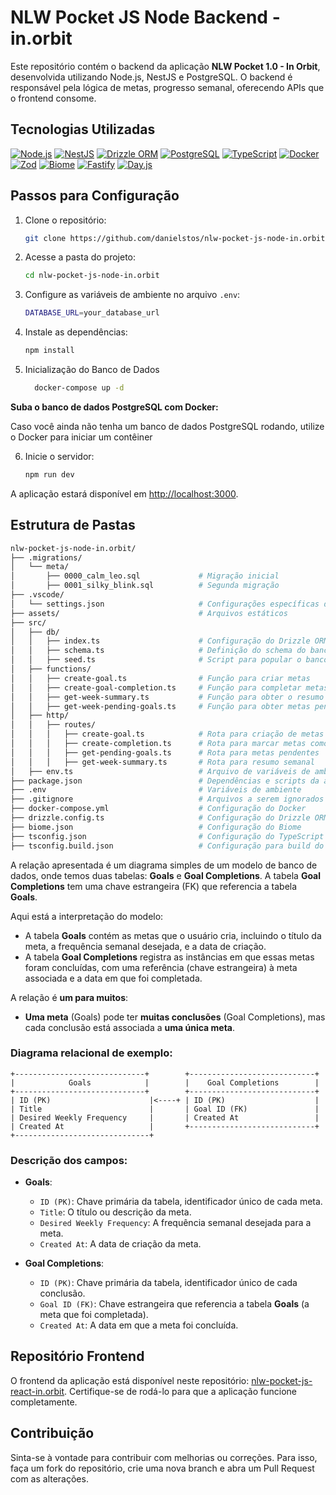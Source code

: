 # NLW Pocket JS Node Backend - in.orbit


Este repositório contém o backend da aplicação **NLW Pocket 1.0 - In Orbit**, desenvolvida utilizando Node.js, NestJS e PostgreSQL. O backend é responsável pela lógica de metas, progresso semanal, oferecendo APIs que o frontend consome.




## Tecnologias Utilizadas


[![Node.js](https://img.shields.io/badge/Node.js-339933?style=flat&logo=nodedotjs&logoColor=white)](https://nodejs.org/)
[![NestJS](https://img.shields.io/badge/NestJS-E0234E?style=flat&logo=nestjs&logoColor=white)](https://nestjs.com/)
[![Drizzle ORM](https://img.shields.io/badge/Drizzle%20ORM-29ABE2?style=flat&logo=drizzle-orm&logoColor=white)](https://orm.drizzle.team/)
[![PostgreSQL](https://img.shields.io/badge/PostgreSQL-4169E1?style=flat&logo=postgresql&logoColor=white)](https://www.postgresql.org/)
[![TypeScript](https://img.shields.io/badge/TypeScript-3178C6?style=flat&logo=typescript&logoColor=white)](https://www.typescriptlang.org/)
[![Docker](https://img.shields.io/badge/Docker-2496ED?style=flat&logo=docker&logoColor=white)](https://www.docker.com/)
[![Zod](https://img.shields.io/badge/Zod-E69F66?style=flat&logo=zod&logoColor=white)](https://zod.dev/)
[![Biome](https://img.shields.io/badge/Biome-FFCC00?style=flat&logoColor=black)](https://biomejs.dev/)
[![Fastify](https://img.shields.io/badge/Fastify-000000?style=flat&logo=fastify&logoColor=white)](https://www.fastify.io/)
[![Day.js](https://img.shields.io/badge/Day.js-FFCC00?style=flat&logo=dayjs&logoColor=black)](https://day.js.org/)






## Passos para Configuração


1. Clone o repositório:


   ```bash
   git clone https://github.com/danielstos/nlw-pocket-js-node-in.orbit.git
   ```


2. Acesse a pasta do projeto:


   ```bash
   cd nlw-pocket-js-node-in.orbit
   ```


3. Configure as variáveis de ambiente no arquivo `.env`:


   ```bash
   DATABASE_URL=your_database_url
   ```


4. Instale as dependências:


   ```bash
   npm install
   ```




5. Inicialização do Banco de Dados




    ```bash
      docker-compose up -d
      ```
**Suba o banco de dados PostgreSQL com Docker:**


Caso você ainda não tenha um banco de dados PostgreSQL rodando, utilize o Docker para iniciar um contêiner  




6. Inicie o servidor:


   ```bash
   npm run dev
   ```


A aplicação estará disponível em [http://localhost:3000](http://localhost:3000).


## Estrutura de Pastas


```bash
nlw-pocket-js-node-in.orbit/
├── .migrations/
│   └── meta/
│       ├── 0000_calm_leo.sql             # Migração inicial
│       ├── 0001_silky_blink.sql          # Segunda migração
├── .vscode/
│   └── settings.json                     # Configurações específicas do VSCode
├── assets/                               # Arquivos estáticos
├── src/
│   ├── db/
│   │   ├── index.ts                      # Configuração do Drizzle ORM
│   │   ├── schema.ts                     # Definição do schema do banco de dados
│   │   ├── seed.ts                       # Script para popular o banco de dados
│   ├── functions/
│   │   ├── create-goal.ts                # Função para criar metas
│   │   ├── create-goal-completion.ts     # Função para completar metas
│   │   ├── get-week-summary.ts           # Função para obter o resumo semanal
│   │   ├── get-week-pending-goals.ts     # Função para obter metas pendentes
│   ├── http/
│   │   ├── routes/
│   │   │   ├── create-goal.ts            # Rota para criação de metas
│   │   │   ├── create-completion.ts      # Rota para marcar metas como completas
│   │   │   ├── get-pending-goals.ts      # Rota para metas pendentes
│   │   │   ├── get-week-summary.ts       # Rota para resumo semanal
│   ├── env.ts                            # Arquivo de variáveis de ambiente
├── package.json                          # Dependências e scripts da aplicação
├── .env                                  # Variáveis de ambiente
├── .gitignore                            # Arquivos a serem ignorados pelo Git
├── docker-compose.yml                    # Configuração do Docker
├── drizzle.config.ts                     # Configuração do Drizzle ORM
├── biome.json                            # Configuração do Biome
├── tsconfig.json                         # Configuração do TypeScript
├── tsconfig.build.json                   # Configuração para build do TypeScript
```




A relação apresentada é um diagrama simples de um modelo de banco de dados, onde temos duas tabelas: **Goals** e **Goal Completions**. A tabela **Goal Completions** tem uma chave estrangeira (FK) que referencia a tabela **Goals**.


Aqui está a interpretação do modelo:


- A tabela **Goals** contém as metas que o usuário cria, incluindo o título da meta, a frequência semanal desejada, e a data de criação.
- A tabela **Goal Completions** registra as instâncias em que essas metas foram concluídas, com uma referência (chave estrangeira) à meta associada e a data em que foi completada.


A relação é **um para muitos**:
- **Uma meta** (Goals) pode ter **muitas conclusões** (Goal Completions), mas cada conclusão está associada a **uma única meta**.


### Diagrama relacional de exemplo:


```text
+-----------------------------+        +----------------------------+
|            Goals            |        |    Goal Completions        |
+-----------------------------+        +----------------------------+
| ID (PK)                      |<----+ | ID (PK)                    |
| Title                        |       | Goal ID (FK)               |
| Desired Weekly Frequency     |       | Created At                 |
| Created At                   |       +----------------------------+
+------------------------------+
```


### Descrição dos campos:


- **Goals**:
  - `ID (PK)`: Chave primária da tabela, identificador único de cada meta.
  - `Title`: O título ou descrição da meta.
  - `Desired Weekly Frequency`: A frequência semanal desejada para a meta.
  - `Created At`: A data de criação da meta.


- **Goal Completions**:
  - `ID (PK)`: Chave primária da tabela, identificador único de cada conclusão.
  - `Goal ID (FK)`: Chave estrangeira que referencia a tabela **Goals** (a meta que foi completada).
  - `Created At`: A data em que a meta foi concluída.






## Repositório Frontend


O frontend da aplicação está disponível neste repositório: [nlw-pocket-js-react-in.orbit](https://github.com/danielstos/nlw-pocket-js-react-in.orbit). Certifique-se de rodá-lo para que a aplicação funcione completamente.


## Contribuição


Sinta-se à vontade para contribuir com melhorias ou correções. Para isso, faça um fork do repositório, crie uma nova branch e abra um Pull Request com as alterações.
```
